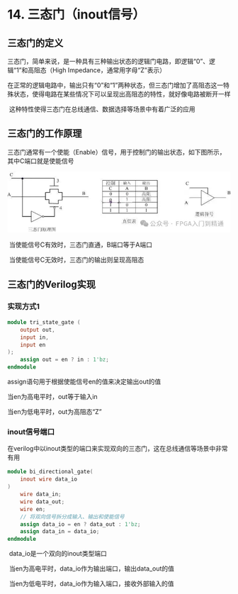 # 14. 三态门（inout信号）

## 三态门的定义

​	三态门，简单来说，是一种具有三种输出状态的逻辑门电路，即逻辑“0”、逻辑“1”和高阻态（High Impedance，通常用字母“Z”表示）

​	在正常的逻辑电路中，输出只有“0”和“1”两种状态，但三态门增加了高阻态这一特殊状态，使得电路在某些情况下可以呈现出高阻态的特性，就好像电路被断开一样

​	这种特性使得三态门在总线通信、数据选择等场景中有着广泛的应用



## 三态门的工作原理

​	三态门通常有一个使能（Enable）信号，用于控制门的输出状态，如下图所示，其中C端口就是使能信号

<img src=fig14/三态门工作原理.png>

​	当使能信号C有效时，三态门直通，B端口等于A端口

​	当使能信号C无效时，三态门的输出则呈现高阻态



## 三态门的Verilog实现

### 实现方式1

```verilog
module tri_state_gate (
	output out,
    input in,
    input en
);
    assign out = en ? in : 1'bz;
endmodule
```

assign语句用于根据使能信号en的值来决定输出out的值

当en为高电平时，out等于输入in

当en为低电平时，out为高阻态“Z”

### inout信号端口

​	在verilog中以inout类型的端口来实现双向的三态门，这在总线通信等场景中非常有用

```verilog
module bi_directional_gate(
	inout wire data_io
)
    wire data_in;
    wire data_out;
    wire en;
    // 将双向信号拆分成输入、输出和使能信号
    assign data_io = en ? data_out : 1'bz;
    assign data_in = data_io;
endmodule
```

​	data_io是一个双向的inout类型端口

​	当en为高电平时，data_io作为输出端口，输出data_out的值

​	当en为低电平时，data_io作为输入端口，接收外部输入的值